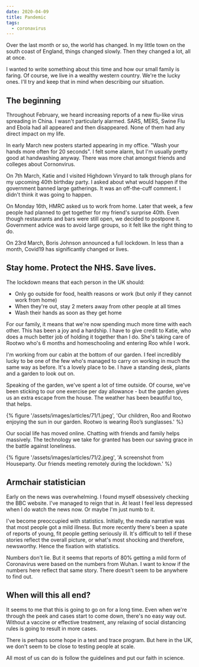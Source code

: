 ```yaml
---
date: 2020-04-09
title: Pandemic
tags:
  - coronavirus
---
```

Over the last month or so, the world has changed. In my little town on the south coast of England, things changed slowly. Then they changed a lot, all at once. 

I wanted to write something about this time and how our small family is faring. Of course, we live in a wealthy western country. We're the lucky ones. I'll try and keep that in mind when describing our situation.

## The beginning

Throughout February, we heard increasing reports of a new flu-like virus spreading in China. I wasn't particularly alarmed. SARS, MERS, Swine Flu and Ebola had all appeared and then disappeared. None of them had any direct impact on my life.

In early March new posters started appearing in my office. "Wash your hands more often for 20 seconds". I felt some alarm, but I'm usually pretty good at handwashing anyway. There was more chat amongst friends and colleges about Cornonvirus.

On 7th March, Katie and I visited Highdown Vinyard to talk through plans for my upcoming 40th birthday party. I asked about what would happen if the government banned large gatherings. It was an off-the-cuff comment. I didn't think it was going to happen. 

On Monday 16th, HMRC asked us to work from home. Later that week, a few people had planned to get together for my friend's surprise 40th. Even though restaurants and bars were still open, we decided to postpone it. Government advice was to avoid large groups, so it felt like the right thing to do.

On 23rd March, Boris Johnson announced a full lockdown. In less than a month, Covid19 has significantly changed or lives.

## Stay home. Protect the NHS. Save lives.

The lockdown means that each person in the UK should:

* Only go outside for food, health reasons or work (but only if they cannot work from home)
* When they're out, stay 2 meters away from other people at all times
* Wash their hands as soon as they get home

For our family, it means that we're now spending much more time with each other. This has been a joy and a hardship. I have to give credit to Katie, who does a much better job of holding it together than I do. She's taking care of Rootwo who's 6 months and homeschooling and entering Roo while I work.

I'm working from our cabin at the bottom of our garden. I feel incredibly lucky to be one of the few who's managed to carry on working in much the same way as before. It's a lovely place to be. I have a standing desk, plants and a garden to look out on.

Speaking of the garden, we've spent a lot of time outside. Of course, we've been sticking to our one exercise per day allowance - but the garden gives us an extra escape from the house. The weather has been beautiful too, that helps.

{% figure '/assets/images/articles/71/1.jpeg', 'Our children, Roo and Rootwo enjoying the sun in our garden. Rootwo is wearing Roo’s sunglasses.' %}

Our social life has moved online. Chatting with friends and family helps massively. The technology we take for granted has been our saving grace in the battle against loneliness. 

{% figure '/assets/images/articles/71/2.jpeg', 'A screenshot from Houseparty. Our friends meeting remotely during the lockdown.' %}

## Armchair statistician

Early on the news was overwhelming. I found myself obsessively checking the BBC website. I've managed to reign that in. At least I feel less depressed when I do watch the news now. Or maybe I'm just numb to it.

I've become preoccupied with statistics. Initially, the media narrative was that most people got a mild illness. But more recently there's been a spate of reports of young, fit people getting seriously ill. It's difficult to tell if these stories reflect the overall picture, or what's most shocking and therefore, newsworthy. Hence the fixation with statistics. 

Numbers don't lie. But it seems that reports of 80% getting a mild form of Coronavirus were based on the numbers from Wuhan. I want to know if the numbers here reflect that same story. There doesn't seem to be anywhere to find out. 

## When will this all end?

It seems to me that this is going to go on for a long time. Even when we're through the peek and cases start to come down, there's no easy way out. Without a vaccine or effective treatment, any relaxing of social distancing rules is going to result in more cases. 

There is perhaps some hope in a test and trace program. But here in the UK, we don't seem to be close to testing people at scale. 

All most of us can do is follow the guidelines and put our faith in science. 